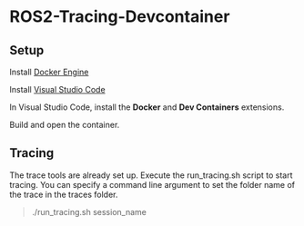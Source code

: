 # ROS2-Tracing-Devcontainer

## Setup

Install [Docker Engine](https://docs.docker.com/engine/install/)

Install [Visual Studio Code](https://code.visualstudio.com/)

In Visual Studio Code, install the **Docker** and **Dev Containers** extensions.

Build and open the container.

## Tracing

The trace tools are already set up. Execute the run_tracing.sh script to start tracing. You can specify a command line argument to set the folder name of the trace in the traces folder.

>./run_tracing.sh session_name